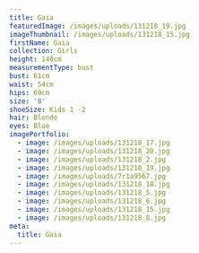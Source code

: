 ```yaml
---
title: Gaia
featuredImage: /images/uploads/131218_19.jpg
imageThumbnail: /images/uploads/131218_15.jpg
firstName: Gaia
collection: Girls
height: 140cm
measurementType: bust
bust: 61cm
waist: 54cm
hips: 69cm
size: '8'
shoeSize: Kids 1 -2
hair: Blonde
eyes: Blue
imagePortfolio:
  - image: /images/uploads/131218_17.jpg
  - image: /images/uploads/131218_20.jpg
  - image: /images/uploads/131218_2.jpg
  - image: /images/uploads/131218_19.jpg
  - image: /images/uploads/7r1a9567.jpg
  - image: /images/uploads/131218_18.jpg
  - image: /images/uploads/131218_5.jpg
  - image: /images/uploads/131218_6.jpg
  - image: /images/uploads/131218_15.jpg
  - image: /images/uploads/131218_8.jpg
meta:
  title: Gaia
---
```


